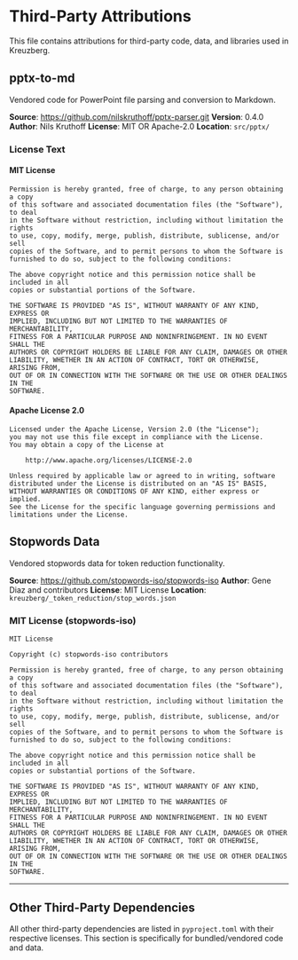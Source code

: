 # Third-Party Attributions

This file contains attributions for third-party code, data, and libraries used in Kreuzberg.

## pptx-to-md

Vendored code for PowerPoint file parsing and conversion to Markdown.

**Source**: <https://github.com/nilskruthoff/pptx-parser.git>
**Version**: 0.4.0
**Author**: Nils Kruthoff
**License**: MIT OR Apache-2.0
**Location**: `src/pptx/`

### License Text

#### MIT License

```text
Permission is hereby granted, free of charge, to any person obtaining a copy
of this software and associated documentation files (the "Software"), to deal
in the Software without restriction, including without limitation the rights
to use, copy, modify, merge, publish, distribute, sublicense, and/or sell
copies of the Software, and to permit persons to whom the Software is
furnished to do so, subject to the following conditions:

The above copyright notice and this permission notice shall be included in all
copies or substantial portions of the Software.

THE SOFTWARE IS PROVIDED "AS IS", WITHOUT WARRANTY OF ANY KIND, EXPRESS OR
IMPLIED, INCLUDING BUT NOT LIMITED TO THE WARRANTIES OF MERCHANTABILITY,
FITNESS FOR A PARTICULAR PURPOSE AND NONINFRINGEMENT. IN NO EVENT SHALL THE
AUTHORS OR COPYRIGHT HOLDERS BE LIABLE FOR ANY CLAIM, DAMAGES OR OTHER
LIABILITY, WHETHER IN AN ACTION OF CONTRACT, TORT OR OTHERWISE, ARISING FROM,
OUT OF OR IN CONNECTION WITH THE SOFTWARE OR THE USE OR OTHER DEALINGS IN THE
SOFTWARE.
```

#### Apache License 2.0

```text
Licensed under the Apache License, Version 2.0 (the "License");
you may not use this file except in compliance with the License.
You may obtain a copy of the License at

    http://www.apache.org/licenses/LICENSE-2.0

Unless required by applicable law or agreed to in writing, software
distributed under the License is distributed on an "AS IS" BASIS,
WITHOUT WARRANTIES OR CONDITIONS OF ANY KIND, either express or implied.
See the License for the specific language governing permissions and
limitations under the License.
```

## Stopwords Data

Vendored stopwords data for token reduction functionality.

**Source**: <https://github.com/stopwords-iso/stopwords-iso>
**Author**: Gene Diaz and contributors
**License**: MIT License
**Location**: `kreuzberg/_token_reduction/stop_words.json`

### MIT License (stopwords-iso)

```text
MIT License

Copyright (c) stopwords-iso contributors

Permission is hereby granted, free of charge, to any person obtaining a copy
of this software and associated documentation files (the "Software"), to deal
in the Software without restriction, including without limitation the rights
to use, copy, modify, merge, publish, distribute, sublicense, and/or sell
copies of the Software, and to permit persons to whom the Software is
furnished to do so, subject to the following conditions:

The above copyright notice and this permission notice shall be included in all
copies or substantial portions of the Software.

THE SOFTWARE IS PROVIDED "AS IS", WITHOUT WARRANTY OF ANY KIND, EXPRESS OR
IMPLIED, INCLUDING BUT NOT LIMITED TO THE WARRANTIES OF MERCHANTABILITY,
FITNESS FOR A PARTICULAR PURPOSE AND NONINFRINGEMENT. IN NO EVENT SHALL THE
AUTHORS OR COPYRIGHT HOLDERS BE LIABLE FOR ANY CLAIM, DAMAGES OR OTHER
LIABILITY, WHETHER IN AN ACTION OF CONTRACT, TORT OR OTHERWISE, ARISING FROM,
OUT OF OR IN CONNECTION WITH THE SOFTWARE OR THE USE OR OTHER DEALINGS IN THE
SOFTWARE.
```

______________________________________________________________________

## Other Third-Party Dependencies

All other third-party dependencies are listed in `pyproject.toml` with their respective licenses. This section is specifically for bundled/vendored code and data.
